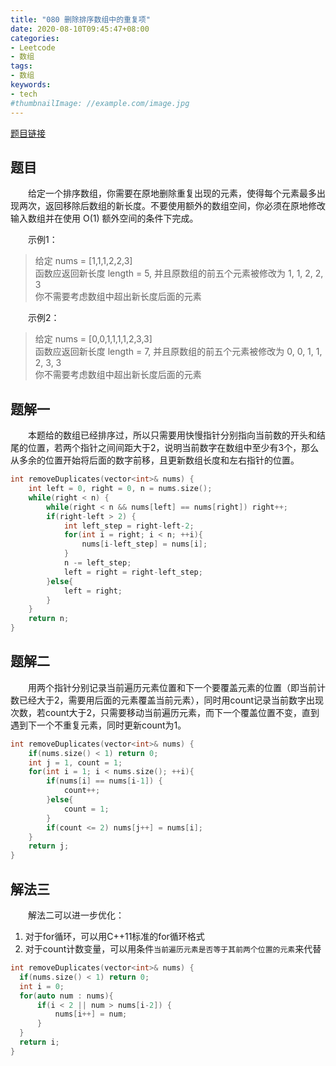 ```yaml
---
title: "080 删除排序数组中的重复项"
date: 2020-08-10T09:45:47+08:00
categories:
- Leetcode
- 数组
tags:
- 数组
keywords:
- tech
#thumbnailImage: //example.com/image.jpg
---
```

[题目链接](https://leetcode-cn.com/problems/remove-duplicates-from-sorted-array-ii/)
<!--more-->
## 题目
　　给定一个排序数组，你需要在原地删除重复出现的元素，使得每个元素最多出现两次，返回移除后数组的新长度。不要使用额外的数组空间，你必须在原地修改输入数组并在使用 O(1) 额外空间的条件下完成。

　　示例1：
> 给定 nums = [1,1,1,2,2,3]  
> 函数应返回新长度 length = 5, 并且原数组的前五个元素被修改为 1, 1, 2, 2, 3  
> 你不需要考虑数组中超出新长度后面的元素

　　示例2：
> 给定 nums = [0,0,1,1,1,1,2,3,3]  
> 函数应返回新长度 length = 7, 并且原数组的前五个元素被修改为 0, 0, 1, 1, 2, 3, 3  
> 你不需要考虑数组中超出新长度后面的元素

## 题解一
　　本题给的数组已经排序过，所以只需要用快慢指针分别指向当前数的开头和结尾的位置，若两个指针之间间距大于2，说明当前数字在数组中至少有3个，那么从多余的位置开始将后面的数字前移，且更新数组长度和左右指针的位置。

```cpp
int removeDuplicates(vector<int>& nums) {
    int left = 0, right = 0, n = nums.size();
    while(right < n) {
        while(right < n && nums[left] == nums[right]) right++;
        if(right-left > 2) {
            int left_step = right-left-2;
            for(int i = right; i < n; ++i){
                nums[i-left_step] = nums[i];
            }
            n -= left_step;
            left = right = right-left_step;
        }else{
            left = right;
        }
    }
    return n;
}
```

## 题解二
　　用两个指针分别记录当前遍历元素位置和下一个要覆盖元素的位置（即当前计数已经大于2，需要用后面的元素覆盖当前元素），同时用count记录当前数字出现次数，若count大于2，只需要移动当前遍历元素，而下一个覆盖位置不变，直到遇到下一个不重复元素，同时更新count为1。

```cpp
int removeDuplicates(vector<int>& nums) {
    if(nums.size() < 1) return 0;
    int j = 1, count = 1;
    for(int i = 1; i < nums.size(); ++i){
        if(nums[i] == nums[i-1]) {
            count++;
        }else{
            count = 1;
        }
        if(count <= 2) nums[j++] = nums[i];
    }
    return j;
}
```

## 解法三
　　解法二可以进一步优化：
1. 对于for循环，可以用C++11标准的for循环格式
2. 对于count计数变量，可以用条件`当前遍历元素是否等于其前两个位置的元素`来代替

```cpp
int removeDuplicates(vector<int>& nums) {
  if(nums.size() < 1) return 0;
  int i = 0;
  for(auto num : nums){
      if(i < 2 || num > nums[i-2]) {
          nums[i++] = num;
      }
  }
  return i;
}
```